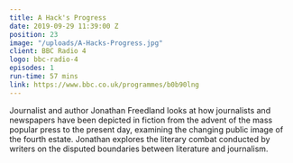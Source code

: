 ```yaml
---
title: A Hack's Progress
date: 2019-09-29 11:39:00 Z
position: 23
image: "/uploads/A-Hacks-Progress.jpg"
client: BBC Radio 4
logo: bbc-radio-4
episodes: 1
run-time: 57 mins
link: https://www.bbc.co.uk/programmes/b0b90lng
---
```


Journalist and author Jonathan Freedland looks at how journalists and newspapers have been depicted in fiction from the advent of the mass popular press to the present day, examining the changing public image of the fourth estate. Jonathan explores the literary combat conducted by writers on the disputed boundaries between literature and journalism.